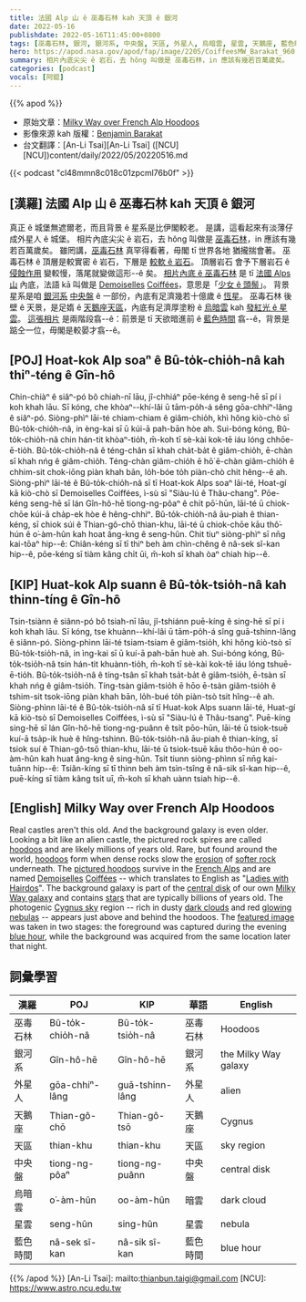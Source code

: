 ```yaml
---
title: 法國 Alp 山 ê 巫毒石林 kah 天頂 ê 銀河
date: 2022-05-16
publishdate: 2022-05-16T11:45:00+0800
tags: [巫毒石林, 銀河, 銀河系, 中央盤, 天區, 外星人, 烏暗雲, 星雲, 天鵝座, 藍色時間]
hero: https://apod.nasa.gov/apod/fap/image/2205/CoiffeesMW_Barakat_960.jpg
summary: 相片內底尖尖 ê 岩石，去 hŏng 叫做是 巫毒石林，in 應該有幾若百萬歲矣。
categories: [podcast]
vocals: [阿錕]
---
```


{{% apod %}}

- 原始文章：[Milky Way over French Alp Hoodoos](https://apod.nasa.gov/apod/ap2205116.html)
- 影像來源 kah 版權：[Benjamin Barakat](https://www.instagram.com/benjaminbarakat/)
- 台文翻譯：[An-Li Tsai][An-Li Tsai] ([NCU][NCU])content/daily/2022/05/20220516.md

{{< podcast "cl48mmn8c018c01zpcml76b0f" >}}

## [漢羅] 法國 Alp 山 ê 巫毒石林 kah 天頂 ê 銀河
真正 ê 城堡無遮爾老，而且背景 ê 星系是比伊閣較老。
是講，這看起來有淡薄仔成外星人 ê 城堡。
相片內底尖尖 ê 岩石，去 hŏng 叫做是 [巫毒石林][hoodoos 1]，in 應該有幾若百萬歲矣。
雖罔講，[巫毒石林][hoodoos 2] 真罕得看著，毋閣 tī 世界各地 猶攏揣會著。
巫毒石林 ê 頂層是較實密 ê 岩石，下層是 [較軟 ê 岩石][softer rock]。
頂層岩石 會予下層岩石 ê [侵蝕作用][erosion] 變較慢，落尾就變做這形--ê 矣。
[相片內底 ê 巫毒石林][pictured hoodoos] 是 tī [法國 Alps 山][French Alps] 內底，法語 kā 叫做是 [Demoiselles][Demoiselles] [Coiffées][Coiffées]，意思是「[少女 ê 頭鬃][Ladies with Hairdos]」。
背景星系是咱 [銀河系][Milky Way galaxy] [中央盤][central disk] ê 一部份，內底有足濟幾若十億歲 ê [恆星][stars]。
巫毒石林 後壁 ê 天景，是足媠 ê [天鵝座天區][Cygnus sky]，內底有足濟厚塗粉 ê [烏暗雲][dark clouds] kah [發紅光 ê 星雲][glowing nebulas]。
[這張相片][featured image] 是兩階段翕--ê：前景是 tī 天欲暗進前 ê [藍色時間][blue hour] 翕--ê，背景是踮仝一位，毋閣是較晏才翕--ê。

## [POJ] Hoat-kok Alp soaⁿ ê Bû-to̍k-chio̍h-nâ kah thiⁿ-téng ê Gîn-hô
Chin-chiàⁿ ê siâⁿ-pó bô chiah-nī lāu, jî-chhiáⁿ pōe-kéng ê seng-hē sī pí i koh khah lāu.
Sī kóng, che khòaⁿ--khí-lâi ū tām-po̍h-á sêng gōa-chhiⁿ-lâng ê siâⁿ-pó.
Siòng-phìⁿ lāi-té chiam-chiam ê giâm-chio̍h, khì hŏng kiò-chò sī Bû-to̍k-chio̍h-nâ, in èng-kai sī ū kúi-ā pah-bān hòe ah.
Sui-bóng kóng, Bû-to̍k-chio̍h-nâ chin hán-tit khòaⁿ-tio̍h, m̄-koh tī sè-kài kok-tē iáu lóng chhōe-ē-tio̍h.
Bû-to̍k-chio̍h-nâ ê téng-chân sī khah cha̍t-ba̍t ê giâm-chio̍h, ē-chàn sī khah nńg ê giâm-chio̍h.
Téng-chàn giâm-chio̍h ē hō͘ ē-chàn giâm-chio̍h ê chhim-sit chok-iōng piàn khah bān, lo̍h-bóe to̍h piàn-chò chit hêng--ê ah.
Siòng-phìⁿ lāi-té ê Bû-to̍k-chio̍h-nâ sī tī Hoat-kok Alps soaⁿ lāi-té, Hoat-gí kā kiò-chò sī Demoiselles Coiffées, ì-sù sī "Siàu-lú ê Thâu-chang".
Pōe-kéng seng-hē sī lán Gîn-hô-hē tiong-ng-pôaⁿ ê chi̍t pō͘-hūn, lāi-té ū chiok-chōe kúi-ā cha̍p-ek hòe ê hêng-chhiⁿ.
Bû-to̍k-chio̍h-nâ āu-piah ê thian-kéng, sī chiok súi ê Thian-gô-chō thian-khu, lāi-té ū chiok-chōe kāu thô͘-hún ê o͘-àm-hûn kah hoat âng-kng ê seng-hûn.
Chit tiuⁿ siòng-phìⁿ sī nn̄g kai-tōaⁿ hip--ê: Chiân-kéng sī tī thiⁿ beh àm chìn-chêng ê nâ-sek sî-kan hip--ê, pōe-kéng sī tiàm kâng chi̍t ūi, m̄-koh sī khah òaⁿ chiah hip--ê.

## [KIP] Huat-kok Alp suann ê Bû-to̍k-tsio̍h-nâ kah thinn-tíng ê Gîn-hô
Tsin-tsiànn ê siânn-pó bô tsiah-nī lāu, jî-tshiánn puē-kíng ê sing-hē sī pí i koh khah lāu.
Sī kóng, tse khuànn--khí-lâi ū tām-po̍h-á sîng guā-tshinn-lâng ê siânn-pó.
Siòng-phìnn lāi-té tsiam-tsiam ê giâm-tsio̍h, khì hŏng kiò-tsò sī Bû-to̍k-tsio̍h-nâ, in ìng-kai sī ū kuí-ā pah-bān huè ah.
Sui-bóng kóng, Bû-to̍k-tsio̍h-nâ tsin hán-tit khuànn-tio̍h, m̄-koh tī sè-kài kok-tē iáu lóng tshuē-ē-tio̍h.
Bû-to̍k-tsio̍h-nâ ê tíng-tsân sī khah tsa̍t-ba̍t ê giâm-tsio̍h, ē-tsàn sī khah nńg ê giâm-tsio̍h.
Tíng-tsàn giâm-tsio̍h ē hōo ē-tsàn giâm-tsio̍h ê tshim-sit tsok-iōng piàn khah bān, lo̍h-bué to̍h piàn-tsò tsit hîng--ê ah.
Siòng-phìnn lāi-té ê Bû-to̍k-tsio̍h-nâ sī tī Huat-kok Alps suann lāi-té, Huat-gí kā kiò-tsò sī Demoiselles Coiffées, ì-sù sī "Siàu-lú ê Thâu-tsang".
Puē-kíng sing-hē sī lán Gîn-hô-hē tiong-ng-puânn ê tsi̍t pōo-hūn, lāi-té ū tsiok-tsuē kuí-ā tsa̍p-ik huè ê hîng-tshinn.
Bû-to̍k-tsio̍h-nâ āu-piah ê thian-kíng, sī tsiok suí ê Thian-gô-tsō thian-khu, lāi-té ū tsiok-tsuē kāu thôo-hún ê oo-àm-hûn kah huat âng-kng ê sing-hûn.
Tsit tiunn siòng-phìnn sī nn̄g kai-tuānn hip--ê: Tsiân-kíng sī tī thinn beh àm tsìn-tsîng ê nâ-sik sî-kan hip--ê, puē-kíng sī tiàm kâng tsi̍t uī, m̄-koh sī khah uànn tsiah hip--ê.

## [English] Milky Way over French Alp Hoodoos
Real castles aren't this old.
And the background galaxy is even older.
Looking a bit like an alien castle, the pictured rock spires are called [hoodoos][hoodoos 1] and are likely millions of years old.
Rare, but found around the world, [hoodoos][hoodoos 2] form when dense rocks slow the [erosion][erosion] of [softer rock][softer rock] underneath.
The [pictured hoodoos][pictured hoodoos] survive in the [French Alps][French Alps] and are named [Demoiselles][Demoiselles] [Coiffées][Coiffées] -- which translates to English as "[Ladies with Hairdos][Ladies with Hairdos]".
The background galaxy is part of the [central disk][central disk] of our own [Milky Way galaxy][Milky Way galaxy] and contains [stars][stars] that are typically billions of years old.
The photogenic [Cygnus sky][Cygnus sky] region -- rich in dusty [dark clouds][dark clouds] and red [glowing nebulas][glowing nebulas] -- appears just above and behind the hoodoos.
The [featured image][featured image] was taken in two stages: the foreground was captured during the evening [blue hour][blue hour], while the background was acquired from the same location later that night.

## 詞彙學習

|漢羅|POJ|KIP|華語|English|
|-|-|-|-|-|
|巫毒石林|Bû-to̍k-chio̍h-nâ|Bû-to̍k-tsio̍h-nâ|巫毒石林|Hoodoos|
|銀河系|Gîn-hô-hē|Gîn-hô-hē|銀河系|the Milky Way galaxy|
|外星人|gōa-chhiⁿ-lâng|guā-tshinn-lâng|外星人|alien|
|天鵝座|Thian-gô-chō|Thian-gô-tsō|天鵝座|Cygnus|
|天區|thian-khu|thian-khu|天區|sky region|
|中央盤|tiong-ng-pôaⁿ|tiong-ng-puânn|中央盤|central disk|
|烏暗雲|o͘-àm-hûn|oo-àm-hûn|暗雲|dark cloud|
|星雲|seng-hûn|sing-hûn|星雲|nebula|
|藍色時間|nâ-sek sî-kan|nâ-sik sî-kan|藍色時間|blue hour|

{{% /apod %}}
[An-Li Tsai]: mailto:thianbun.taigi@gmail.com
[NCU]: https://www.astro.ncu.edu.tw

[copyright]: https://apod.nasa.gov/apod/fap/lib/about_apod.html#srapply

[hoodoos 1]:https://en.wikipedia.org/wiki/Hoodoo_(geology)
[hoodoos 2]:https://apod.nasa.gov/apod/ap170328.html
[erosion]:https://youtu.be/ChEHQUMEkXw
[softer rock]:https://en.wikipedia.org/wiki/Mohs_scale_of_mineral_hardness
[pictured hoodoos]:https://youtu.be/jvn7COsd6ak
[French Alps]:https://en.wikipedia.org/wiki/French_Alps
[Demoiselles]:https://en.wikipedia.org/wiki/Demoiselles_Coiff%C3%A9es_de_Pontis
[Coiffées]:https://epod.usra.edu/blog/2021/11/les-demoiselles-coiff%C3%A9es.html
[Ladies with Hairdos]:https://mymodernmet.com/wp/wp-content/uploads/2017/04/maru-hairstyles-0.jpg
[central disk]:https://www.syfy.com/syfy-wire/bad-astronomy-the-milky-ways-thick-disk-is-much-older-than-thought
[Milky Way galaxy]:https://imagine.gsfc.nasa.gov/science/objects/milkyway1.html
[stars]:https://science.nasa.gov/astrophysics/focus-areas/how-do-stars-form-and-evolve
[Cygnus sky]:https://apod.nasa.gov/apod/ap200826.html
[dark clouds]:https://apod.nasa.gov/apod/ap201122.html
[glowing nebulas]:https://apod.nasa.gov/apod/ap070214.html
[featured image]:https://www.instagram.com/p/CcnZiOXtCBK/
[blue hour]:https://en.wikipedia.org/wiki/Blue_hour
